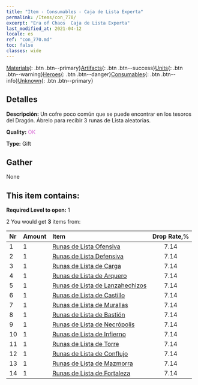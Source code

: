 ```yaml
---
title: "Item - Consumables - Caja de Lista Experta"
permalink: /Items/con_770/
excerpt: "Era of Chaos  Caja de Lista Experta"
last_modified_at: 2021-04-12
locale: es
ref: "con_770.md"
toc: false
classes: wide
---
```

 [Materials](/es/Items/){: .btn .btn--primary}[Artifacts](/es/Items/Artifacts/){: .btn .btn--success}[Units](/es/Items/Units/){: .btn .btn--warning}[Heroes](/es/Items/Heroes/){: .btn .btn--danger}[Consumables](/es/Items/Consumables/){: .btn .btn--info}[Unknown](/es/Items/Unknown/){: .btn .btn--primary}

## Detalles
 **Descripción:** Un cofre poco común que se puede encontrar en los tesoros del Dragón. Ábrelo para recibir 3 runas de Lista aleatorias.

 **Quality:** <span style="color: #DA70D6">OK</span>

 **Type:** Gift

## Gather

  None

## This item contains:

 **Required Level to open:** 1

 2 You would get **3** items  from:

  | Nr | Amount |     Item    | Drop Rate,% |
  |:---|:-------|:------------|:---------:|
  | 1 | 1 | [Runas de Lista Ofensiva](/es/Items/con_734/) | 7.14 | 
  | 2 | 1 | [Runas de Lista Defensiva](/es/Items/con_739/) | 7.14 | 
  | 3 | 1 | [Runas de Lista de Carga](/es/Items/con_741/) | 7.14 | 
  | 4 | 1 | [Runas de Lista de Arquero](/es/Items/con_742/) | 7.14 | 
  | 5 | 1 | [Runas de Lista de Lanzahechizos](/es/Items/con_746/) | 7.14 | 
  | 6 | 1 | [Runas de Lista de Castillo](/es/Items/con_752/) | 7.14 | 
  | 7 | 1 | [Runas de Lista de Murallas](/es/Items/con_753/) | 7.14 | 
  | 8 | 1 | [Runas de Lista de Bastión](/es/Items/con_754/) | 7.14 | 
  | 9 | 1 | [Runas de Lista de Necrópolis](/es/Items/con_755/) | 7.14 | 
  | 10 | 1 | [Runas de Lista de Infierno](/es/Items/con_777/) | 7.14 | 
  | 11 | 1 | [Runas de Lista de Torre](/es/Items/con_785/) | 7.14 | 
  | 12 | 1 | [Runas de Lista de Conflujo](/es/Items/con_791/) | 7.14 | 
  | 13 | 1 | [Runas de Lista de Mazmorra](/es/Items/con_792/) | 7.14 | 
  | 14 | 1 | [Runas de Lista de Fortaleza](/es/Items/con_818/) | 7.14 | 
